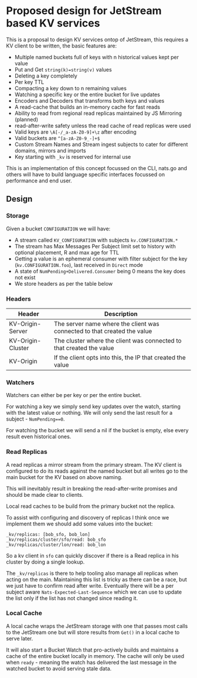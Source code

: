 # Proposed design for JetStream based KV services

This is a proposal to design KV services ontop of JetStream, this requires a KV client to be written, the basic
features are:

 * Multiple named buckets full of keys with n historical values kept per value
 * Put and Get `string(k)=string(v)` values
 * Deleting a key completely
 * Per key TTL
 * Compacting a key down to n remaining values
 * Watching a specific key or the entire bucket for live updates
 * Encoders and Decoders that transforms both keys and values
 * A read-cache that builds an in-memory cache for fast reads
 * Ability to read from regional read replicas maintained by JS Mirroring (planned)
 * read-after-write safety unless the read cache of read replicas were used
 * Valid keys are `\A[-/_a-zA-Z0-9]+\z` after encoding
 * Valid buckets are `^[a-zA-Z0-9_-]+$`
 * Custom Stream Names and Stream ingest subjects to cater for different domains, mirrors and imports 
 * Key starting with `_kv` is reserved for internal use

This is an implementation of this concept focussed on the CLI, nats.go and others will have to build language
specific interfaces focussed on performance and end user.

## Design

### Storage

Given a bucket `CONFIGURATION` we will have:

 * A stream called `KV_CONFIGURATION` with subjects `kv.CONFIGURATION.*`
 * The stream has Max Messages Per Subject limit set to history with optional placement, R and max age for TTL
 * Getting a value is an ephemeral consumer with filter subject for the key (`kv.CONFIGURATION.foo`), last received in `Direct` mode
 * A state of `NumPending+Delivered.Consumer` being 0 means the key does not exist
 * We store headers as per the table below

### Headers

|Header|Description|
|------|-----------|
|KV-Origin-Server|The server name where the client was connected to that created the value|
|KV-Origin-Cluster|The cluster where the client was connected to that created the value|
|KV-Origin|If the client opts into this, the IP that created the value|

### Watchers

Watchers can either be per key or per the entire bucket.

For watching a key we simply send key updates over the watch, starting with the latest value or nothing. We will only 
send the last result for a subject - `NumPending==0`.

For watching the bucket we will send a nil if the bucket is empty, else every result even historical ones.

### Read Replicas

A read replicas a mirror stream from the primary stream.  The KV client is configured to do its reads against the 
named bucket but all writes go to the main bucket for the KV based on above naming.

This will inevitably result in breaking the read-after-write promises and should be made clear to clients.

Local read caches to be build from the primary bucket not the replica. 

To assist with configuring and discovery of replicas I think once we implement them we should add some values
into the bucket:

```
_kv/replicas: [bob_sfo, bob_lon]
_kv/replicas/cluster/sfo/read: bob_sfo
_kv/replicas/cluster/lon/read: bob_lon
```

So a kv client in `sfo` can quickly discover if there is a Read replica in his cluster by doing a single lookup.

The `_kv/replicas` is there to help tooling also manage all replicas when acting on the main. Maintaining this list
is tricky as there can be a race, but we just have to confirm read after write.  Eventually there will be a per subject
aware `Nats-Expected-Last-Sequence` which we can use to update the list only if the list has not changed since reading it.

### Local Cache

A local cache wraps the JetStream storage with one that passes most calls to the JetStream one but will store results
from `Get()` in a local cache to serve later.

It will also start a Bucket Watch that pro-actively builds and maintains a cache of the entire bucket locally in memory.
The cache will only be used when `ready` - meaning the watch has delivered the last message in the watched bucket to 
avoid serving stale data.
